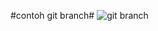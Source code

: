 #contoh git branch#
![git branch](https://user-images.githubusercontent.com/59384629/154057049-4198331f-5cda-4b6e-8695-60a39d642993.png)
